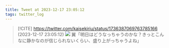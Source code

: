 ```yaml
---
title: Tweet at 2023-12-17 23:05:12
tags: twitter_log
---
```


> [!CITE] https://twitter.com/kaisekiriu/status/1736387069763785166 (2023-12-17 23:05:12)
> ![](https://twitter.com/kaisekiriu/status/1736387069763785166)
> 翼「明日はどうなっちゃうのかな？きっとこんなに静かなのが信じられないくらい、盛り上がっちゃうよね」
